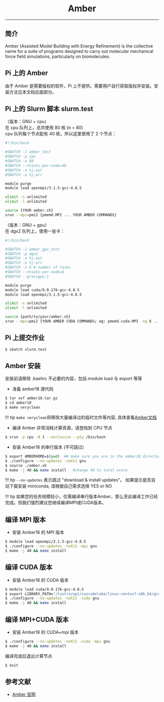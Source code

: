 # <center>Amber</center>

------

## 简介

Amber (Assisted Model Building with Energy Refinement) is the collective name for a suite of programs designed to carry out molecular mechanical force field simulations, particularly on biomolecules. 


## Pi 上的 Amber
由于 Amber 是需要版权的软件，Pi 上不提供。需要用户自行获取版权并安装。安装方法见本文档后面部分。

## Pi 上的 Slurm 脚本 slurm.test
（版本：GNU + cpu）<br>
在 cpu 队列上，总共使用 80 核 (n = 80)<br>
cpu 队列每个节点配有 40 核，所以这里使用了 2 个节点：
```bash
#!/bin/bash

#SBATCH -J amber_test
#SBATCH -p cpu
#SBATCH -n 80
#SBATCH --ntasks-per-node=40
#SBATCH -o %j.out
#SBATCH -e %j.err

module purge
module load openmpi/3.1.5-gcc-4.8.5

ulimit -s unlimited
ulimit -l unlimited

source {YOUR amber.sh}
srun --mpi=pmi2 {pmemd.MPI ... YOUR AMBER COMMANDS}
```

（版本：GNU + gpu）<br>
在 dgx2 队列上，使用一张卡：
```bash
#!/bin/bash

#SBATCH -J amber_gpu_test
#SBATCH -p dgx2
#SBATCH -o %j.out
#SBATCH -e %j.err
#SBATCH -n 6 # number of tasks
#SBATCH --ntasks-per-node=6
#SBATCH --gres=gpu:1

module purge
module load cuda/9.0.176-gcc-4.8.5
module load openmpi/3.1.5-gcc-4.8.5

ulimit -s unlimited
ulimit -l unlimited

source {path/to/your/amber.sh}
srun --mpi=pmi2 {YOUR AMBER CUDA COMMANDS; eg: pmemd.cuda.MPI -ng 6 ... }
```

## Pi 上提交作业
```bash
$ sbatch slurm.test
```

## Amber 安装

安装前请移除 .bashrc 不必要的内容，包括 module load 与 export 等等

- 准备 amber18 源代码
```bash
$ tar xvf amber18.tar.gz
$ cd amber18
$ make veryclean
```
!!! tip
      `make veryclean`将移除大量编译过的临时文件等内容, 具体查看[Amber文档](http://ambermd.org/doc12/Amber18.pdf)
		 
- 编译 Amber 非常消耗计算资源，请登陆到 CPU 节点
```bash
$ srun -p cpu -N 1 --exclusive --pty /bin/bash
```

- 安装 Amber18 的串行版本 (不可跳过)
```bash
$ export AMBERHOME=$(pwd)  ## make sure you are in the amber18 directory extracted
$ ./configure --no-updates -noX11 gnu
$ source ./amber.sh
$ make -j 40 && make install   #change 40 to total ncore
```

!!! tip
      `--no-updates` 表示跳过 "download & install updates"。
      如果提示是否自动下载安装 miniconda, 请根据自己需求选择 YES or NO

!!! tip
      如果您的任务规模较小，仅需编译串行版本Amber，那么至此编译工作已经完成。但我们强烈建议您继续编译MPI或CUDA版本。

## 编译 MPI 版本

- 安装 Amber18 的 MPI 版本
```bash
$ module load openmpi/3.1.5-gcc-4.8.5
$ ./configure --no-updates -noX11 -mpi gnu
$ make -j 40 && make install
```

## 编译 CUDA 版本

- 安装 Amber18 的 CUDA 版本
```bash
$ module load cuda/9.0.176-gcc-4.8.5
$ export LIBRARY_PATH="/lustre/opt/cascadelake/linux-centos7-x86_64/gcc-4.8.5/cuda-9.0.176-pusmroeeme62xntggzjygame4htcbil7/lib64/stubs:${LIBRARY_PATH}"
$ ./configure --no-updates -noX11 -cuda gnu
$ make -j 40 && make install
```

## 编译 MPI+CUDA 版本

- 安装 Amber18 的 CUDA+mpi 版本
```bash
$ ./configure --no-updates -noX11 -cuda -mpi gnu
$ make -j 40 && make install
```

编译完成后退出计算节点
```bash
$ exit
```


## 参考文献

- [Amber 官网](https://ambermd.org/)
